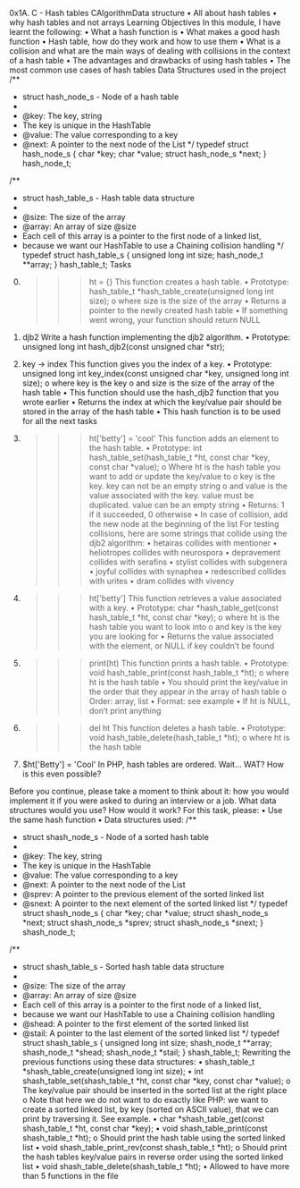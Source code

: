 0x1A. C - Hash tables
CAlgorithmData structure
•	All about hash tables
•	why hash tables and not arrays
Learning Objectives
In this module, I have learnt the following:
•	What a hash function is
•	What makes a good hash function
•	Hash table, how do they work and how to use them
•	What is a collision and what are the main ways of dealing with collisions in the context of a hash table
•	The advantages and drawbacks of using hash tables
•	The most common use cases of hash tables
Data Structures used in the project
/**
 * struct hash_node_s - Node of a hash table
 *
 * @key: The key, string
 * The key is unique in the HashTable
 * @value: The value corresponding to a key
 * @next: A pointer to the next node of the List
 */
typedef struct hash_node_s
{
     char *key;
     char *value;
     struct hash_node_s *next;
} hash_node_t;

/**
 * struct hash_table_s - Hash table data structure
 *
 * @size: The size of the array
 * @array: An array of size @size
 * Each cell of this array is a pointer to the first node of a linked list,
 * because we want our HashTable to use a Chaining collision handling
 */
typedef struct hash_table_s
{
     unsigned long int size;
     hash_node_t **array;
} hash_table_t;
Tasks
0. >>> ht = {}
This function creates a hash table.
•	Prototype: hash_table_t *hash_table_create(unsigned long int size);
o	where size is the size of the array
•	Returns a pointer to the newly created hash table
•	If something went wrong, your function should return NULL

1. djb2
Write a hash function implementing the djb2 algorithm.
•	Prototype: unsigned long int hash_djb2(const unsigned char *str);
2. key -> index
This function gives you the index of a key.
•	Prototype: unsigned long int key_index(const unsigned char *key, unsigned long int size);
o	where key is the key
o	and size is the size of the array of the hash table
•	This function should use the hash_djb2 function that you wrote earlier
•	Returns the index at which the key/value pair should be stored in the array of the hash table
•	This hash function is to be used for all the next tasks


3. >>> ht['betty'] = 'cool'
This function adds an element to the hash table.
•	Prototype: int hash_table_set(hash_table_t *ht, const char *key, const char *value);
o	Where ht is the hash table you want to add or update the key/value to
o	key is the key. key can not be an empty string
o	and value is the value associated with the key. value must be duplicated. value can be an empty string
•	Returns: 1 if it succeeded, 0 otherwise
•	In case of collision, add the new node at the beginning of the list
For testing collisions, here are some strings that collide using the djb2 algorithm:
•	hetairas collides with mentioner
•	heliotropes collides with neurospora
•	depravement collides with serafins
•	stylist collides with subgenera
•	joyful collides with synaphea
•	redescribed collides with urites
•	dram collides with vivency
4. >>> ht['betty']
This function retrieves a value associated with a key.
•	Prototype: char *hash_table_get(const hash_table_t *ht, const char *key);
o	where ht is the hash table you want to look into
o	and key is the key you are looking for
•	Returns the value associated with the element, or NULL if key couldn’t be found
5. >>> print(ht)
This function prints a hash table.
•	Prototype: void hash_table_print(const hash_table_t *ht);
o	where ht is the hash table
•	You should print the key/value in the order that they appear in the array of hash table
o	Order: array, list
•	Format: see example
•	If ht is NULL, don’t print anything
6. >>> del ht
This function deletes a hash table.
•	Prototype: void hash_table_delete(hash_table_t *ht);
o	where ht is the hash table



7. $ht['Betty'] = 'Cool'
In PHP, hash tables are ordered. Wait… WAT? How is this even possible?

Before you continue, please take a moment to think about it: how you would implement it if you were asked to during an interview or a job. What data structures would you use? How would it work?
For this task, please:
•	Use the same hash function
•	Data structures used:
/**
 * struct shash_node_s - Node of a sorted hash table
 *
 * @key: The key, string
 * The key is unique in the HashTable
 * @value: The value corresponding to a key
 * @next: A pointer to the next node of the List
 * @sprev: A pointer to the previous element of the sorted linked list
 * @snext: A pointer to the next element of the sorted linked list
 */
typedef struct shash_node_s
{
     char *key;
     char *value;
     struct shash_node_s *next;
     struct shash_node_s *sprev;
     struct shash_node_s *snext;
} shash_node_t;

/**
 * struct shash_table_s - Sorted hash table data structure
 *
 * @size: The size of the array
 * @array: An array of size @size
 * Each cell of this array is a pointer to the first node of a linked list,
 * because we want our HashTable to use a Chaining collision handling
 * @shead: A pointer to the first element of the sorted linked list
 * @stail: A pointer to the last element of the sorted linked list
 */
typedef struct shash_table_s
{
     unsigned long int size;
     shash_node_t **array;
     shash_node_t *shead;
     shash_node_t *stail;
} shash_table_t;
Rewriting the previous functions using these data structures:
•	shash_table_t *shash_table_create(unsigned long int size);
•	int shash_table_set(shash_table_t *ht, const char *key, const char *value);
o	The key/value pair should be inserted in the sorted list at the right place
o	Note that here we do not want to do exactly like PHP: we want to create a sorted linked list, by key (sorted on ASCII value), that we can print by traversing it. See example.
•	char *shash_table_get(const shash_table_t *ht, const char *key);
•	void shash_table_print(const shash_table_t *ht);
o	Should print the hash table using the sorted linked list
•	void shash_table_print_rev(const shash_table_t *ht);
o	Should print the hash tables key/value pairs in reverse order using the sorted linked list
•	void shash_table_delete(shash_table_t *ht);
•	Allowed to have more than 5 functions in the file
